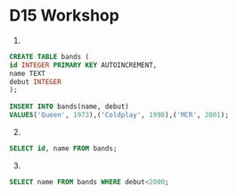 # D15 Workshop

1. 

```sql
CREATE TABLE bands (
id INTEGER PRIMARY KEY AUTOINCREMENT,
name TEXT
debut INTEGER
);
   
INSERT INTO bands(name, debut)
VALUES('Queen', 1973),('Coldplay', 1998),('MCR', 2001);
```

2.

```sql
SELECT id, name FROM bands;
```

3.

```sql
SELECT name FROM bands WHERE debut<2000;
```

